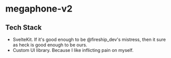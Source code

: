 # megaphone-v2
## Tech Stack
- SvelteKit. If it's good enough to be @fireship_dev's mistress, then it sure as heck is good enough to be ours.
- Custom UI library. Because I like inflicting pain on myself.